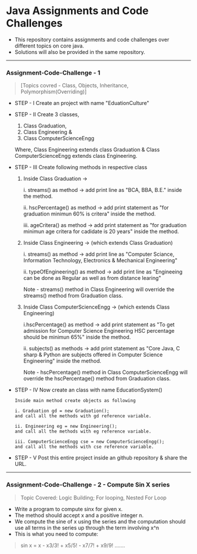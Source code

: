 # Java Assignments and Code Challenges

* This repository contains assignments and code challenges over different topics on core java.
* Solutions will also be provided in the same repository.

---

### Assignment-Code-Challenge - 1 
 > [Topics covred - Class, Objects, Inheritance, Polymorphism(Overriding)] 

* STEP - I 
Create an project with name "EduationCulture"

* STEP - II 
    Create 3 classes,  
    1. Class Graduation, 
    2. Class Engineering & 
    3. Class ComputerScienceEngg

    Where,
    Class Engineering extends class Graduation & 
    Class ComputerScienceEngg extends class Engineering.

* STEP - III
  Create following methods in respective class
  1. Inside Class Graduation ->
  
      i. streams() as method -> add print line as "BCA, BBA, B.E." inside the method.

      ii. hscPercentage() as method -> add print statement as "for graduation minimun 60% is critera" inside the method.

      iii. ageCritera() as method -> add print statement as "for graduation minimun age critera for cadidate is 20 years" inside the method.

  2. Inside Class Engineering -> (which extends Class Graduation)
  
      i. streams() as method -> add print line as "Computer Sciance, Information Technology, Electronics & Mechanical Engineering"

      ii. typeOfEngineering() as method -> add print line as "Engineeing can be done as Regular as well as from distance learing"

      Note - streams() method in Class Engineering will override the streams() method from Graduation class.

  3. Inside Class ComputerScienceEngg -> (which extends Class Engineering)
  
      i.hscPercentage() as method -> add print statement as "To get admission for Computer Science Engineering HSC percentage should be minimun 65%" inside the method.

      ii. subjects() as methods ->  add print statement as "Core Java, C sharp & Python are subjects offered in Computer Science Engineering" inside the method.

      Note - hscPercentage() method in Class ComputerScienceEngg will override the hscPercentage() method from Graduation class.

* STEP - IV
    Now create an class with name EducationSystem()
  
      Inside main method create objects as following
      
      i. Graduation gd = new Graduation();
      and call all the methods with gd reference variable.
      
      ii. Engineering eg = new Engineering();
      and call all the methods with eg reference variable.
      
      iii. ComputerScienceEngg cse = new ComputerScienceEngg();
      and call all the methods with cse reference variable.

* STEP - V
    Post this entire project inside an github repository & share the URL.
    
 ---
 
 ### Assignment-Code-Challenge - 2 - Compute Sin X series
> Topic Covered: Logic Building; For looping, Nested For Loop

* Write a program to compute sinx for given x. 
* The method should accept x and a positive integer n. 
* We compute the sine of x using the series and the computation should use all terms in the series up through the term involving x^n
* This is what you need to compute:
> sin x = x - x3/3! + x5/5! - x7/7! + x9/9! .......
